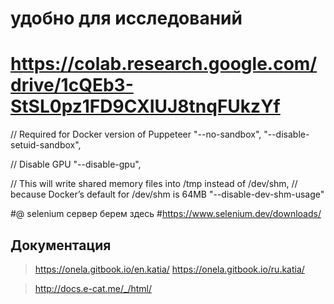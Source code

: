 ﻿# удобно для исследований
# https://colab.research.google.com/drive/1cQEb3-StSL0pz1FD9CXIUJ8tnqFUkzYf

  // Required for Docker version of Puppeteer
  "--no-sandbox",
  "--disable-setuid-sandbox",


  // Disable GPU
  "--disable-gpu",


  // This will write shared memory files into /tmp instead of /dev/shm,
  // because Docker’s default for /dev/shm is 64MB
  "--disable-dev-shm-usage"

#@ selenium сервер берем здесь
#https://www.selenium.dev/downloads/

## Документация 
> https://onela.gitbook.io/en.katia/
> https://onela.gitbook.io/ru.katia/


> http://docs.e-cat.me/_/html/

